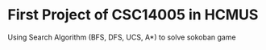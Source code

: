 # First Project of CSC14005 in HCMUS
Using Search Algorithm (BFS, DFS, UCS, A*) to solve sokoban game
